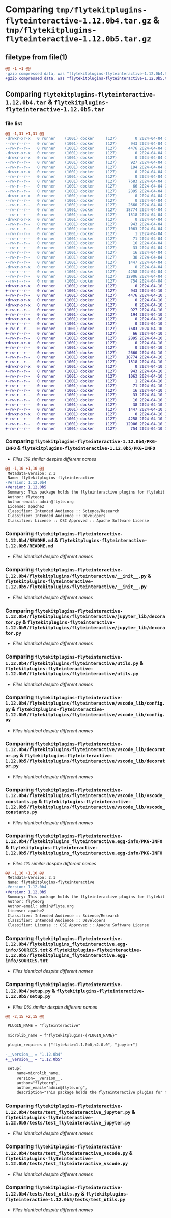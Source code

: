 # Comparing `tmp/flytekitplugins-flyteinteractive-1.12.0b4.tar.gz` & `tmp/flytekitplugins-flyteinteractive-1.12.0b5.tar.gz`

## filetype from file(1)

```diff
@@ -1 +1 @@
-gzip compressed data, was "flytekitplugins-flyteinteractive-1.12.0b4.tar", last modified: Thu Apr  4 00:19:11 2024, max compression
+gzip compressed data, was "flytekitplugins-flyteinteractive-1.12.0b5.tar", last modified: Wed Apr 10 17:16:51 2024, max compression
```

## Comparing `flytekitplugins-flyteinteractive-1.12.0b4.tar` & `flytekitplugins-flyteinteractive-1.12.0b5.tar`

### file list

```diff
@@ -1,31 +1,31 @@
-drwxr-xr-x   0 runner    (1001) docker     (127)        0 2024-04-04 00:19:11.011995 flytekitplugins-flyteinteractive-1.12.0b4/
--rw-r--r--   0 runner    (1001) docker     (127)      943 2024-04-04 00:19:11.011995 flytekitplugins-flyteinteractive-1.12.0b4/PKG-INFO
--rw-r--r--   0 runner    (1001) docker     (127)     4476 2024-04-04 00:18:22.000000 flytekitplugins-flyteinteractive-1.12.0b4/README.md
-drwxr-xr-x   0 runner    (1001) docker     (127)        0 2024-04-04 00:19:11.007995 flytekitplugins-flyteinteractive-1.12.0b4/flytekitplugins/
-drwxr-xr-x   0 runner    (1001) docker     (127)        0 2024-04-04 00:19:11.007995 flytekitplugins-flyteinteractive-1.12.0b4/flytekitplugins/flyteinteractive/
--rw-r--r--   0 runner    (1001) docker     (127)      927 2024-04-04 00:18:22.000000 flytekitplugins-flyteinteractive-1.12.0b4/flytekitplugins/flyteinteractive/__init__.py
--rw-r--r--   0 runner    (1001) docker     (127)      194 2024-04-04 00:18:22.000000 flytekitplugins-flyteinteractive-1.12.0b4/flytekitplugins/flyteinteractive/constants.py
-drwxr-xr-x   0 runner    (1001) docker     (127)        0 2024-04-04 00:19:11.007995 flytekitplugins-flyteinteractive-1.12.0b4/flytekitplugins/flyteinteractive/jupyter_lib/
--rw-r--r--   0 runner    (1001) docker     (127)        0 2024-04-04 00:18:22.000000 flytekitplugins-flyteinteractive-1.12.0b4/flytekitplugins/flyteinteractive/jupyter_lib/__init__.py
--rw-r--r--   0 runner    (1001) docker     (127)     7683 2024-04-04 00:18:22.000000 flytekitplugins-flyteinteractive-1.12.0b4/flytekitplugins/flyteinteractive/jupyter_lib/decorator.py
--rw-r--r--   0 runner    (1001) docker     (127)       66 2024-04-04 00:18:22.000000 flytekitplugins-flyteinteractive-1.12.0b4/flytekitplugins/flyteinteractive/jupyter_lib/jupyter_constants.py
--rw-r--r--   0 runner    (1001) docker     (127)     2895 2024-04-04 00:18:22.000000 flytekitplugins-flyteinteractive-1.12.0b4/flytekitplugins/flyteinteractive/utils.py
-drwxr-xr-x   0 runner    (1001) docker     (127)        0 2024-04-04 00:19:11.011995 flytekitplugins-flyteinteractive-1.12.0b4/flytekitplugins/flyteinteractive/vscode_lib/
--rw-r--r--   0 runner    (1001) docker     (127)        0 2024-04-04 00:18:22.000000 flytekitplugins-flyteinteractive-1.12.0b4/flytekitplugins/flyteinteractive/vscode_lib/__init__.py
--rw-r--r--   0 runner    (1001) docker     (127)     2660 2024-04-04 00:18:22.000000 flytekitplugins-flyteinteractive-1.12.0b4/flytekitplugins/flyteinteractive/vscode_lib/config.py
--rw-r--r--   0 runner    (1001) docker     (127)    18774 2024-04-04 00:18:22.000000 flytekitplugins-flyteinteractive-1.12.0b4/flytekitplugins/flyteinteractive/vscode_lib/decorator.py
--rw-r--r--   0 runner    (1001) docker     (127)     1518 2024-04-04 00:18:22.000000 flytekitplugins-flyteinteractive-1.12.0b4/flytekitplugins/flyteinteractive/vscode_lib/vscode_constants.py
-drwxr-xr-x   0 runner    (1001) docker     (127)        0 2024-04-04 00:19:11.011995 flytekitplugins-flyteinteractive-1.12.0b4/flytekitplugins_flyteinteractive.egg-info/
--rw-r--r--   0 runner    (1001) docker     (127)      943 2024-04-04 00:19:10.000000 flytekitplugins-flyteinteractive-1.12.0b4/flytekitplugins_flyteinteractive.egg-info/PKG-INFO
--rw-r--r--   0 runner    (1001) docker     (127)     1063 2024-04-04 00:19:10.000000 flytekitplugins-flyteinteractive-1.12.0b4/flytekitplugins_flyteinteractive.egg-info/SOURCES.txt
--rw-r--r--   0 runner    (1001) docker     (127)        1 2024-04-04 00:19:10.000000 flytekitplugins-flyteinteractive-1.12.0b4/flytekitplugins_flyteinteractive.egg-info/dependency_links.txt
--rw-r--r--   0 runner    (1001) docker     (127)       71 2024-04-04 00:19:10.000000 flytekitplugins-flyteinteractive-1.12.0b4/flytekitplugins_flyteinteractive.egg-info/entry_points.txt
--rw-r--r--   0 runner    (1001) docker     (127)       16 2024-04-04 00:19:10.000000 flytekitplugins-flyteinteractive-1.12.0b4/flytekitplugins_flyteinteractive.egg-info/namespace_packages.txt
--rw-r--r--   0 runner    (1001) docker     (127)       33 2024-04-04 00:19:10.000000 flytekitplugins-flyteinteractive-1.12.0b4/flytekitplugins_flyteinteractive.egg-info/requires.txt
--rw-r--r--   0 runner    (1001) docker     (127)       16 2024-04-04 00:19:10.000000 flytekitplugins-flyteinteractive-1.12.0b4/flytekitplugins_flyteinteractive.egg-info/top_level.txt
--rw-r--r--   0 runner    (1001) docker     (127)       38 2024-04-04 00:19:11.011995 flytekitplugins-flyteinteractive-1.12.0b4/setup.cfg
--rw-r--r--   0 runner    (1001) docker     (127)     1447 2024-04-04 00:19:07.000000 flytekitplugins-flyteinteractive-1.12.0b4/setup.py
-drwxr-xr-x   0 runner    (1001) docker     (127)        0 2024-04-04 00:19:11.011995 flytekitplugins-flyteinteractive-1.12.0b4/tests/
--rw-r--r--   0 runner    (1001) docker     (127)     4258 2024-04-04 00:18:22.000000 flytekitplugins-flyteinteractive-1.12.0b4/tests/test_flyteinteractive_jupyter.py
--rw-r--r--   0 runner    (1001) docker     (127)    12906 2024-04-04 00:18:22.000000 flytekitplugins-flyteinteractive-1.12.0b4/tests/test_flyteinteractive_vscode.py
--rw-r--r--   0 runner    (1001) docker     (127)      754 2024-04-04 00:18:22.000000 flytekitplugins-flyteinteractive-1.12.0b4/tests/test_utils.py
+drwxr-xr-x   0 runner    (1001) docker     (127)        0 2024-04-10 17:16:51.699280 flytekitplugins-flyteinteractive-1.12.0b5/
+-rw-r--r--   0 runner    (1001) docker     (127)      943 2024-04-10 17:16:51.695280 flytekitplugins-flyteinteractive-1.12.0b5/PKG-INFO
+-rw-r--r--   0 runner    (1001) docker     (127)     4476 2024-04-10 17:16:22.000000 flytekitplugins-flyteinteractive-1.12.0b5/README.md
+drwxr-xr-x   0 runner    (1001) docker     (127)        0 2024-04-10 17:16:51.691280 flytekitplugins-flyteinteractive-1.12.0b5/flytekitplugins/
+drwxr-xr-x   0 runner    (1001) docker     (127)        0 2024-04-10 17:16:51.695280 flytekitplugins-flyteinteractive-1.12.0b5/flytekitplugins/flyteinteractive/
+-rw-r--r--   0 runner    (1001) docker     (127)      927 2024-04-10 17:16:22.000000 flytekitplugins-flyteinteractive-1.12.0b5/flytekitplugins/flyteinteractive/__init__.py
+-rw-r--r--   0 runner    (1001) docker     (127)      194 2024-04-10 17:16:22.000000 flytekitplugins-flyteinteractive-1.12.0b5/flytekitplugins/flyteinteractive/constants.py
+drwxr-xr-x   0 runner    (1001) docker     (127)        0 2024-04-10 17:16:51.695280 flytekitplugins-flyteinteractive-1.12.0b5/flytekitplugins/flyteinteractive/jupyter_lib/
+-rw-r--r--   0 runner    (1001) docker     (127)        0 2024-04-10 17:16:22.000000 flytekitplugins-flyteinteractive-1.12.0b5/flytekitplugins/flyteinteractive/jupyter_lib/__init__.py
+-rw-r--r--   0 runner    (1001) docker     (127)     7683 2024-04-10 17:16:22.000000 flytekitplugins-flyteinteractive-1.12.0b5/flytekitplugins/flyteinteractive/jupyter_lib/decorator.py
+-rw-r--r--   0 runner    (1001) docker     (127)       66 2024-04-10 17:16:22.000000 flytekitplugins-flyteinteractive-1.12.0b5/flytekitplugins/flyteinteractive/jupyter_lib/jupyter_constants.py
+-rw-r--r--   0 runner    (1001) docker     (127)     2895 2024-04-10 17:16:22.000000 flytekitplugins-flyteinteractive-1.12.0b5/flytekitplugins/flyteinteractive/utils.py
+drwxr-xr-x   0 runner    (1001) docker     (127)        0 2024-04-10 17:16:51.695280 flytekitplugins-flyteinteractive-1.12.0b5/flytekitplugins/flyteinteractive/vscode_lib/
+-rw-r--r--   0 runner    (1001) docker     (127)        0 2024-04-10 17:16:22.000000 flytekitplugins-flyteinteractive-1.12.0b5/flytekitplugins/flyteinteractive/vscode_lib/__init__.py
+-rw-r--r--   0 runner    (1001) docker     (127)     2660 2024-04-10 17:16:22.000000 flytekitplugins-flyteinteractive-1.12.0b5/flytekitplugins/flyteinteractive/vscode_lib/config.py
+-rw-r--r--   0 runner    (1001) docker     (127)    18774 2024-04-10 17:16:22.000000 flytekitplugins-flyteinteractive-1.12.0b5/flytekitplugins/flyteinteractive/vscode_lib/decorator.py
+-rw-r--r--   0 runner    (1001) docker     (127)     1518 2024-04-10 17:16:22.000000 flytekitplugins-flyteinteractive-1.12.0b5/flytekitplugins/flyteinteractive/vscode_lib/vscode_constants.py
+drwxr-xr-x   0 runner    (1001) docker     (127)        0 2024-04-10 17:16:51.695280 flytekitplugins-flyteinteractive-1.12.0b5/flytekitplugins_flyteinteractive.egg-info/
+-rw-r--r--   0 runner    (1001) docker     (127)      943 2024-04-10 17:16:51.000000 flytekitplugins-flyteinteractive-1.12.0b5/flytekitplugins_flyteinteractive.egg-info/PKG-INFO
+-rw-r--r--   0 runner    (1001) docker     (127)     1063 2024-04-10 17:16:51.000000 flytekitplugins-flyteinteractive-1.12.0b5/flytekitplugins_flyteinteractive.egg-info/SOURCES.txt
+-rw-r--r--   0 runner    (1001) docker     (127)        1 2024-04-10 17:16:51.000000 flytekitplugins-flyteinteractive-1.12.0b5/flytekitplugins_flyteinteractive.egg-info/dependency_links.txt
+-rw-r--r--   0 runner    (1001) docker     (127)       71 2024-04-10 17:16:51.000000 flytekitplugins-flyteinteractive-1.12.0b5/flytekitplugins_flyteinteractive.egg-info/entry_points.txt
+-rw-r--r--   0 runner    (1001) docker     (127)       16 2024-04-10 17:16:51.000000 flytekitplugins-flyteinteractive-1.12.0b5/flytekitplugins_flyteinteractive.egg-info/namespace_packages.txt
+-rw-r--r--   0 runner    (1001) docker     (127)       33 2024-04-10 17:16:51.000000 flytekitplugins-flyteinteractive-1.12.0b5/flytekitplugins_flyteinteractive.egg-info/requires.txt
+-rw-r--r--   0 runner    (1001) docker     (127)       16 2024-04-10 17:16:51.000000 flytekitplugins-flyteinteractive-1.12.0b5/flytekitplugins_flyteinteractive.egg-info/top_level.txt
+-rw-r--r--   0 runner    (1001) docker     (127)       38 2024-04-10 17:16:51.699280 flytekitplugins-flyteinteractive-1.12.0b5/setup.cfg
+-rw-r--r--   0 runner    (1001) docker     (127)     1447 2024-04-10 17:16:47.000000 flytekitplugins-flyteinteractive-1.12.0b5/setup.py
+drwxr-xr-x   0 runner    (1001) docker     (127)        0 2024-04-10 17:16:51.695280 flytekitplugins-flyteinteractive-1.12.0b5/tests/
+-rw-r--r--   0 runner    (1001) docker     (127)     4258 2024-04-10 17:16:22.000000 flytekitplugins-flyteinteractive-1.12.0b5/tests/test_flyteinteractive_jupyter.py
+-rw-r--r--   0 runner    (1001) docker     (127)    12906 2024-04-10 17:16:22.000000 flytekitplugins-flyteinteractive-1.12.0b5/tests/test_flyteinteractive_vscode.py
+-rw-r--r--   0 runner    (1001) docker     (127)      754 2024-04-10 17:16:22.000000 flytekitplugins-flyteinteractive-1.12.0b5/tests/test_utils.py
```

### Comparing `flytekitplugins-flyteinteractive-1.12.0b4/PKG-INFO` & `flytekitplugins-flyteinteractive-1.12.0b5/PKG-INFO`

 * *Files 1% similar despite different names*

```diff
@@ -1,10 +1,10 @@
 Metadata-Version: 2.1
 Name: flytekitplugins-flyteinteractive
-Version: 1.12.0b4
+Version: 1.12.0b5
 Summary: This package holds the flyteinteractive plugins for flytekit
 Author: flyteorg
 Author-email: admin@flyte.org
 License: apache2
 Classifier: Intended Audience :: Science/Research
 Classifier: Intended Audience :: Developers
 Classifier: License :: OSI Approved :: Apache Software License
```

### Comparing `flytekitplugins-flyteinteractive-1.12.0b4/README.md` & `flytekitplugins-flyteinteractive-1.12.0b5/README.md`

 * *Files identical despite different names*

### Comparing `flytekitplugins-flyteinteractive-1.12.0b4/flytekitplugins/flyteinteractive/__init__.py` & `flytekitplugins-flyteinteractive-1.12.0b5/flytekitplugins/flyteinteractive/__init__.py`

 * *Files identical despite different names*

### Comparing `flytekitplugins-flyteinteractive-1.12.0b4/flytekitplugins/flyteinteractive/jupyter_lib/decorator.py` & `flytekitplugins-flyteinteractive-1.12.0b5/flytekitplugins/flyteinteractive/jupyter_lib/decorator.py`

 * *Files identical despite different names*

### Comparing `flytekitplugins-flyteinteractive-1.12.0b4/flytekitplugins/flyteinteractive/utils.py` & `flytekitplugins-flyteinteractive-1.12.0b5/flytekitplugins/flyteinteractive/utils.py`

 * *Files identical despite different names*

### Comparing `flytekitplugins-flyteinteractive-1.12.0b4/flytekitplugins/flyteinteractive/vscode_lib/config.py` & `flytekitplugins-flyteinteractive-1.12.0b5/flytekitplugins/flyteinteractive/vscode_lib/config.py`

 * *Files identical despite different names*

### Comparing `flytekitplugins-flyteinteractive-1.12.0b4/flytekitplugins/flyteinteractive/vscode_lib/decorator.py` & `flytekitplugins-flyteinteractive-1.12.0b5/flytekitplugins/flyteinteractive/vscode_lib/decorator.py`

 * *Files identical despite different names*

### Comparing `flytekitplugins-flyteinteractive-1.12.0b4/flytekitplugins/flyteinteractive/vscode_lib/vscode_constants.py` & `flytekitplugins-flyteinteractive-1.12.0b5/flytekitplugins/flyteinteractive/vscode_lib/vscode_constants.py`

 * *Files identical despite different names*

### Comparing `flytekitplugins-flyteinteractive-1.12.0b4/flytekitplugins_flyteinteractive.egg-info/PKG-INFO` & `flytekitplugins-flyteinteractive-1.12.0b5/flytekitplugins_flyteinteractive.egg-info/PKG-INFO`

 * *Files 1% similar despite different names*

```diff
@@ -1,10 +1,10 @@
 Metadata-Version: 2.1
 Name: flytekitplugins-flyteinteractive
-Version: 1.12.0b4
+Version: 1.12.0b5
 Summary: This package holds the flyteinteractive plugins for flytekit
 Author: flyteorg
 Author-email: admin@flyte.org
 License: apache2
 Classifier: Intended Audience :: Science/Research
 Classifier: Intended Audience :: Developers
 Classifier: License :: OSI Approved :: Apache Software License
```

### Comparing `flytekitplugins-flyteinteractive-1.12.0b4/flytekitplugins_flyteinteractive.egg-info/SOURCES.txt` & `flytekitplugins-flyteinteractive-1.12.0b5/flytekitplugins_flyteinteractive.egg-info/SOURCES.txt`

 * *Files identical despite different names*

### Comparing `flytekitplugins-flyteinteractive-1.12.0b4/setup.py` & `flytekitplugins-flyteinteractive-1.12.0b5/setup.py`

 * *Files 0% similar despite different names*

```diff
@@ -2,15 +2,15 @@
 
 PLUGIN_NAME = "flyteinteractive"
 
 microlib_name = f"flytekitplugins-{PLUGIN_NAME}"
 
 plugin_requires = ["flytekit>=1.1.0b0,<2.0.0", "jupyter"]
 
-__version__ = "1.12.0b4"
+__version__ = "1.12.0b5"
 
 setup(
     name=microlib_name,
     version=__version__,
     author="flyteorg",
     author_email="admin@flyte.org",
     description="This package holds the flyteinteractive plugins for flytekit",
```

### Comparing `flytekitplugins-flyteinteractive-1.12.0b4/tests/test_flyteinteractive_jupyter.py` & `flytekitplugins-flyteinteractive-1.12.0b5/tests/test_flyteinteractive_jupyter.py`

 * *Files identical despite different names*

### Comparing `flytekitplugins-flyteinteractive-1.12.0b4/tests/test_flyteinteractive_vscode.py` & `flytekitplugins-flyteinteractive-1.12.0b5/tests/test_flyteinteractive_vscode.py`

 * *Files identical despite different names*

### Comparing `flytekitplugins-flyteinteractive-1.12.0b4/tests/test_utils.py` & `flytekitplugins-flyteinteractive-1.12.0b5/tests/test_utils.py`

 * *Files identical despite different names*


